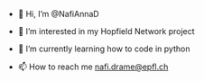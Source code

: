 - 👋 Hi, I’m @NafiAnnaD
- 👀 I’m interested in my Hopfield Network project
- 🌱 I’m currently learning how to code in python

- 📫 How to reach me nafi.drame@epfl.ch

<!---
NafiAnnaD/NafiAnnaD is a ✨ special ✨ repository because its `README.md` (this file) appears on your GitHub profile.
You can click the Preview link to take a look at your changes.
--->
